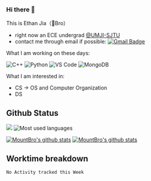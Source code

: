 ### Hi there 👋
This is Ethan Jia（🗻Bro）
- right now an ECE undergrad [@UMJI-SJTU](https://www.ji.sjtu.edu.cn/)
- contact me through email if possible: [![Gmail Badge](https://img.shields.io/badge/-181716254@qq.com-c14438?style=plastic&logo=Gmail&logoColor=white&link=mailto:15203012@iubat.edu)](mailto:181716254@qq.com)

What I am working on these days:

 ![C++](https://img.shields.io/badge/-C++-00599C?style=plastic&logo=c)
 ![Python](https://img.shields.io/badge/-Python-8fcfd1?style=plastic&logo=Python)
 ![VS Code](https://img.shields.io/badge/-VS%20Code-007ACC?style=plastic&logo=visual-studio-code)
 ![MongoDB](https://img.shields.io/badge/-MongoDB-black?style=plastic&logo=mongodb)

What I am interested in:
- CS  ->  OS and Computer Organization
- DS 


## Github Status
![](https://github-readme-stats.vercel.app/api?username=MountBro&theme=radical) 
![Most used languages](https://github-readme-stats.vercel.app/api/top-langs/?username=MountBro&hide=makefile&layout=compact&theme=radical)

[![MountBro's github stats](https://github-readme-stats.vercel.app/api/pin/?username=MountBro&repo=myLeetCode&theme=radical)](https://github.com/MountBro/myLeetCode)
[![MountBro's github stats](https://github-readme-stats.vercel.app/api/pin/?username=MountBro&repo=Age-of-Plague&theme=radical)](https://github.com/MountBro/Age-of-Plague)

## Worktime breakdown
<!--START_SECTION:waka-->
```text
No Activity tracked this Week
```
<!--END_SECTION:waka-->
